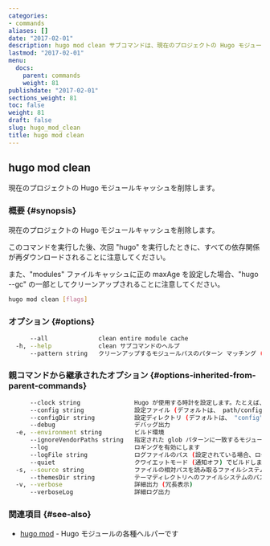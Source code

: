 ```yaml
---
categories:
- commands
aliases: []
date: "2017-02-01"
description: hugo mod clean サブコマンドは、現在のプロジェクトの Hugo モジュールキャッシュを削除します。
lastmod: "2017-02-01"
menu:
  docs:
    parent: commands
    weight: 81
publishdate: "2017-02-01"
sections_weight: 81
toc: false
weight: 81
draft: false
slug: hugo_mod_clean
title: hugo mod clean
---
```

## hugo mod clean

現在のプロジェクトの Hugo モジュールキャッシュを削除します。

### 概要 {#synopsis}

現在のプロジェクトの Hugo モジュールキャッシュを削除します。

このコマンドを実行した後、次回 "hugo" を実行したときに、すべての依存関係が再ダウンロードされることに注意してください。

また、"modules" ファイルキャッシュに正の maxAge を設定した場合、"hugo --gc" の一部としてクリーンアップされることに注意してください。



```bash
hugo mod clean [flags]
```

### オプション {#options}

```bash
      --all              clean entire module cache
  -h, --help             clean サブコマンドのヘルプ
      --pattern string   クリーンアップするモジュールパスのパターン マッチング (設定されていない場合は全て) で、たとえば、"**hugo*" です
```

### 親コマンドから継承されたオプション {#options-inherited-from-parent-commands}

```bash
      --clock string               Hugo が使用する時計を設定します。たとえば、 --clock 2021-11-06T22:30:00.00+09:00
      --config string              設定ファイル (デフォルトは、 path/config.yaml|json|toml)
      --configDir string           設定ディレクトリ (デフォルトは、 "config")
      --debug                      デバッグ出力
  -e, --environment string         ビルド環境
      --ignoreVendorPaths string   指定された glob パターンに一致するモジュールパスの _vendor を無視します
      --log                        ロギングを有効にします
      --logFile string             ログファイルのパス (設定されている場合、ログが自動的に有効になります)
      --quiet                      クワイエットモード (通知オフ) でビルドします
  -s, --source string              ファイルの相対パスを読み取るファイルシステムのパス
      --themesDir string           テーマディレクトリへのファイルシステムのパス
  -v, --verbose                    詳細出力 (冗長表示)
      --verboseLog                 詳細ログ出力
```

### 関連項目 {#see-also}

* [hugo mod](/commands/hugo_mod/)	 - Hugo モジュールの各種ヘルパーです

